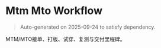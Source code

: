 # Mtm Mto Workflow

> Auto-generated on 2025-09-24 to satisfy dependency.

MTM/MTO接单、打版、试穿、复测与交付里程碑。
